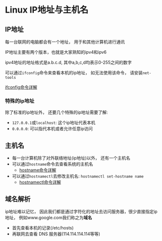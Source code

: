 # Linux IP地址与主机名

## IP地址

每一台联网的电脑都会有一个地址， 用于和其他计算机进行通讯

IP地址主要有两个版本，也就是大家熟知的ipv4和ipv6

ipv4地址的地址格式是a.b.c.d, 其中a,b,c,d均表示0-255之间的数字

可以通过`ifconfig`命令来查看本机的ip地址， 如无法使用该命令， 请安装`net-tools`

[ifconfig命令详解](https://wangchujiang.com/linux-command/c/ifconfig.html)

### 特殊的ip地址

除了标准的ip地址外， 还要几个特殊的ip地址需要了解:

* `127.0.0.1`或`localhost`: 这个ip地址代表本机
* `0.0.0.0`: 可以指代本机或者允许任意ip访问

## 主机名

* 每一台计算机除了对外联络地址(ip地址)以外， 还有一个主机名 
* 可以通过`hostname`命令去查看系统的主机名
  * [hostname命令详解](https://wangchujiang.com/linux-command/c/hostname.html)
* 可以通过`hostnamectl`去修改主机名: `hostnamectl set-hostname name`
  * [hostnamectl命令详解](https://wangchujiang.com/linux-command/c/hostnamectl.html)

## 域名解析

ip地址难以记忆， 因此我们都是通过字符化的地址去访问服务器，很少直接指定ip地址， 例如www.google.com我们称之为**域名**

* 首先查看本机的记录(/etc/hosts)
* 再联网去查看 DNS 服务器(114.114.114.114等等)



